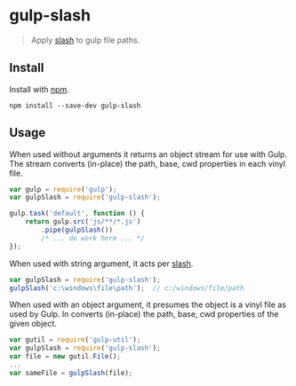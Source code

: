 # gulp-slash

> Apply [slash](https://www.npmjs.org/package/slash) to gulp file paths.

## Install

Install with [npm](https://npmjs.org/package/gulp-slash).

```
npm install --save-dev gulp-slash
```

## Usage

When used without arguments it returns an object stream for use with Gulp. The stream converts (in-place) the path,
base, cwd properties in each vinyl file.

```js
var gulp = require('gulp');
var gulpSlash = require('gulp-slash');

gulp.task('default', function () {
	return gulp.src('js/**/*.js')
		.pipe(gulpSlash())
		/* ... do work here ... */
});
```

When used with string argument, it acts per [slash](https://www.npmjs.org/package/slash).

```js
var gulpSlash = require('gulp-slash');
gulpSlash('c:\windows\file\path');  // c:/windows/file/path
```

When used with an object argument, it presumes the object is a vinyl file as used by Gulp. In converts (in-place) the path, base, cwd properties of the given object.

```js
var gutil = require('gulp-util');
var gulpSlash = require('gulp-slash');
var file = new gutil.File();
...
var sameFile = gulpSlash(file);
```
